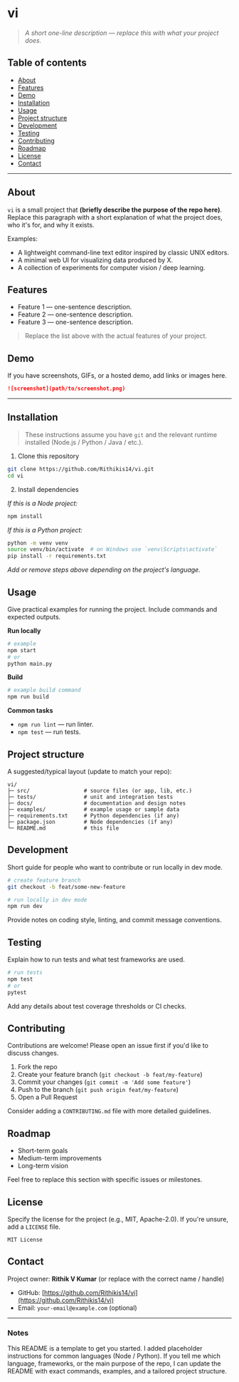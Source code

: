 # vi

> *A short one-line description — replace this with what your project does.*

## Table of contents

* [About](#about)
* [Features](#features)
* [Demo](#demo)
* [Installation](#installation)
* [Usage](#usage)
* [Project structure](#project-structure)
* [Development](#development)
* [Testing](#testing)
* [Contributing](#contributing)
* [Roadmap](#roadmap)
* [License](#license)
* [Contact](#contact)

---

## About

`vi` is a small project that **(briefly describe the purpose of the repo here)**. Replace this paragraph with a short explanation of what the project does, who it's for, and why it exists.

Examples:

* A lightweight command-line text editor inspired by classic UNIX editors.
* A minimal web UI for visualizing data produced by X.
* A collection of experiments for computer vision / deep learning.

## Features

* Feature 1 — one-sentence description.
* Feature 2 — one-sentence description.
* Feature 3 — one-sentence description.

> Replace the list above with the actual features of your project.

## Demo

If you have screenshots, GIFs, or a hosted demo, add links or images here.

```markdown
![screenshot](path/to/screenshot.png)
```

---

## Installation

> These instructions assume you have `git` and the relevant runtime installed (Node.js / Python / Java / etc.).

1. Clone this repository

```bash
git clone https://github.com/Rithikis14/vi.git
cd vi
```

2. Install dependencies

*If this is a Node project:*

```bash
npm install
```

*If this is a Python project:*

```bash
python -m venv venv
source venv/bin/activate  # on Windows use `venv\Scripts\activate`
pip install -r requirements.txt
```

*Add or remove steps above depending on the project's language.*

## Usage

Give practical examples for running the project. Include commands and expected outputs.

**Run locally**

```bash
# example
npm start
# or
python main.py
```

**Build**

```bash
# example build command
npm run build
```

**Common tasks**

* `npm run lint` — run linter.
* `npm test` — run tests.

## Project structure

A suggested/typical layout (update to match your repo):

```
vi/
├─ src/                 # source files (or app, lib, etc.)
├─ tests/               # unit and integration tests
├─ docs/                # documentation and design notes
├─ examples/            # example usage or sample data
├─ requirements.txt     # Python dependencies (if any)
├─ package.json         # Node dependencies (if any)
└─ README.md            # this file
```

## Development

Short guide for people who want to contribute or run locally in dev mode.

```bash
# create feature branch
git checkout -b feat/some-new-feature

# run locally in dev mode
npm run dev
```

Provide notes on coding style, linting, and commit message conventions.

## Testing

Explain how to run tests and what test frameworks are used.

```bash
# run tests
npm test
# or
pytest
```

Add any details about test coverage thresholds or CI checks.

## Contributing

Contributions are welcome! Please open an issue first if you'd like to discuss changes.

1. Fork the repo
2. Create your feature branch (`git checkout -b feat/my-feature`)
3. Commit your changes (`git commit -m 'Add some feature'`)
4. Push to the branch (`git push origin feat/my-feature`)
5. Open a Pull Request

Consider adding a `CONTRIBUTING.md` file with more detailed guidelines.

## Roadmap

* Short-term goals
* Medium-term improvements
* Long-term vision

Feel free to replace this section with specific issues or milestones.

## License

Specify the license for the project (e.g., MIT, Apache-2.0). If you're unsure, add a `LICENSE` file.

```text
MIT License
```

## Contact

Project owner: **Rithik V Kumar** (or replace with the correct name / handle)

* GitHub: [https://github.com/Rithikis14/vi](https://github.com/Rithikis14/vi)
* Email: `your-email@example.com` (optional)

---

### Notes

This README is a template to get you started. I added placeholder instructions for common languages (Node / Python). If you tell me which language, frameworks, or the main purpose of the repo, I can update the README with exact commands, examples, and a tailored project structure.
